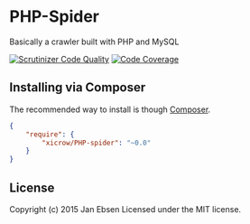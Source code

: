 # PHP-Spider

Basically a crawler built with PHP and MySQL

[![Scrutinizer Code Quality](https://scrutinizer-ci.com/g/xicrow/PHP-spider/badges/quality-score.png?b=master)](https://scrutinizer-ci.com/g/xicrow/PHP-spider/?branch=master) [![Code Coverage](https://scrutinizer-ci.com/g/xicrow/PHP-spider/badges/coverage.png?b=master)](https://scrutinizer-ci.com/g/xicrow/PHP-spider/?branch=master)

## Installing via Composer

The recommended way to install is though [Composer](https://getcomposer.org/).

```JSON
{
    "require": {
        "xicrow/PHP-spider": "~0.0"
    }
}
```

## License
Copyright (c) 2015 Jan Ebsen
Licensed under the MIT license.
